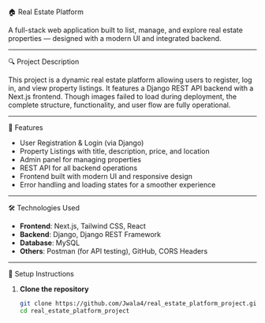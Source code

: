 🏠 Real Estate Platform

A full-stack web application built to list, manage, and explore real estate properties — designed with a modern UI and integrated backend.

---

🔍 Project Description

This project is a dynamic real estate platform allowing users to register, log in, and view property listings. It features a Django REST API backend with a Next.js frontend. Though images failed to load during deployment, the complete structure, functionality, and user flow are fully operational.

---

 🎯 Features

- User Registration & Login (via Django)
- Property Listings with title, description, price, and location
- Admin panel for managing properties
- REST API for all backend operations
- Frontend built with modern UI and responsive design
- Error handling and loading states for a smoother experience

---

🛠️ Technologies Used

- **Frontend**: Next.js, Tailwind CSS, React
- **Backend**: Django, Django REST Framework
- **Database**: MySQL
- **Others**: Postman (for API testing), GitHub, CORS Headers

---

🚀 Setup Instructions

1. **Clone the repository**  
   ```bash
   git clone https://github.com/Jwala4/real_estate_platform_project.git
   cd real_estate_platform_project
